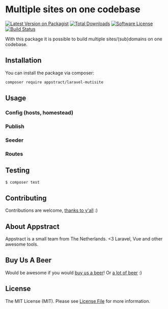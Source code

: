 # Multiple sites on one codebase

[![Latest Version on Packagist](https://img.shields.io/packagist/v/appstract/laravel-mutisite.svg?style=flat-square)](https://packagist.org/packages/appstract/laravel-mutisite)
[![Total Downloads](https://img.shields.io/packagist/dt/appstract/laravel-mutisite.svg?style=flat-square)](https://packagist.org/packages/appstract/laravel-mutisite)
[![Software License](https://img.shields.io/badge/license-MIT-brightgreen.svg?style=flat-square)](LICENSE.md)
[![Build Status](https://img.shields.io/travis/appstract/laravel-mutisite/master.svg?style=flat-square)](https://travis-ci.org/appstract/laravel-mutisite)

With this package it is possible to build multiple sites/(sub)domains on one codebase.

## Installation

You can install the package via composer:

``` bash
composer require appstract/laravel-mutisite
```

## Usage

### Config (hosts, homestead)

### Publish

### Seeder

### Routes

## Testing

``` bash
$ composer test
```

## Contributing

Contributions are welcome, [thanks to y'all](https://github.com/appstract/laravel-mutisite/graphs/contributors) :)

## About Appstract

Appstract is a small team from The Netherlands. <3 Laravel, Vue and other awesome tools.

## Buy Us A Beer

Would be awesome if you would [buy us a beer](https://www.paypal.me/teamappstract/10)! Or [a lot of beer](https://www.patreon.com/appstract) :)

## License

The MIT License (MIT). Please see [License File](LICENSE.md) for more information.
